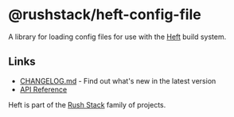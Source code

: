 # @rushstack/heft-config-file

A library for loading config files for use with the [Heft](https://rushstack.io/pages/heft/overview/) build system.

## Links

- [CHANGELOG.md](
  https://github.com/microsoft/rushstack/blob/main/libraries/heft-config-file/CHANGELOG.md) - Find
  out what's new in the latest version
- [API Reference](https://api.rushstack.io/pages/heft-config-file/)

Heft is part of the [Rush Stack](https://rushstack.io/) family of projects.
